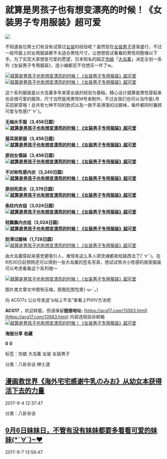 # 就算是男孩子也有想变漂亮的时候！《女装男子专用服装》超可爱

[![](https://acg17.com/wp-content/uploads/2023/10/1696262166-5bb31fba269b8.webp)](https://acg17.com)

不知道各位男士们有没有试穿过[女装](https://acg17.com/tag/%e5%a5%b3%e8%a3%85 "查看所有文章关于 女装")的经验呢？虽然现在[女装男子](https://acg17.com/tag/%e5%a5%b3%e8%a3%85%e7%94%b7%e5%ad%90 "查看所有文章关于 女装男子")逐渐盛行，不过一般市面上的女用服装都不太适合男性尺寸，让想想尝试看看的男性同胞难以下手。为了实现大家想变可爱的愿望，日本知名的超正[伪娘](https://acg17.com/tag/%e4%bc%aa%e5%a8%98 "查看所有文章关于 伪娘")「[大岛薰](https://acg17.com/tag/%e5%a4%a7%e5%b2%9b%e8%96%b0 "查看所有文章关于 大岛薰")」决定企划一系列《女装男子专用服装》，连小编都忍不住想买一件了w。

[![就算是男孩子也有想变漂亮的时候！《女装男子专用服装》超可爱](https://image.baidu.com/search/down?thumburl=https://baidu.com&url=https://tva2.sinaimg.cn/mw1024/8a1c233bgy1fj827hgfgjj208y0dcdhe.jpg)](https://image.baidu.com/search/down?thumburl=https://baidu.com&url=https://tva2.sinaimg.cn/mw1024/8a1c233bgy1fj827hgfgjj208y0dcdhe.jpg)[![就算是男孩子也有想变漂亮的时候！《女装男子专用服装》超可爱](https://image.baidu.com/search/down?thumburl=https://baidu.com&url=https://tva2.sinaimg.cn/mw1024/8a1c233bgy1fj827q1rdgj208v0dbq4d.jpg)](https://image.baidu.com/search/down?thumburl=https://baidu.com&url=https://tva2.sinaimg.cn/mw1024/8a1c233bgy1fj827q1rdgj208v0dbq4d.jpg)

这个系列服装是以大岛薰多年来穿女装的经验为基础，精心设计就算是男性穿起来也会很可爱的服饰，尺寸当然是用男性M号来制作，不过女孩们也可以当作是L号买回家穿哦！总共有七种不同的款式以及一款不易滑落的过膝袜，每件都同时兼顾可爱与性感(\*´∀\`)。

**无袖水手服（3,456日圆） [![就算是男孩子也有想变漂亮的时候！《女装男子专用服装》超可爱](https://image.baidu.com/search/down?thumburl=https://baidu.com&url=https://tva2.sinaimg.cn/mw1024/8a1c233bgy1fj827twszbj20hw0dcq6b.jpg)](https://image.baidu.com/search/down?thumburl=https://baidu.com&url=https://tva2.sinaimg.cn/mw1024/8a1c233bgy1fj827twszbj20hw0dcq6b.jpg)** 

**猫耳居家服（3,456日圆） [![就算是男孩子也有想变漂亮的时候！《女装男子专用服装》超可爱](https://acg17.com/wp-content/themes/b2/Assets/fontend/images/default-img.jpg)](https://image.baidu.com/search/down?thumburl=https://baidu.com&url=https://tva2.sinaimg.cn/mw1024/8a1c233bgy1fj827wzfi7j20hr0db0w5.jpg)** 

**原创女僕装（3,456日圆） [![就算是男孩子也有想变漂亮的时候！《女装男子专用服装》超可爱](https://acg17.com/wp-content/themes/b2/Assets/fontend/images/default-img.jpg)](https://image.baidu.com/search/down?thumburl=https://baidu.com&url=https://tva2.sinaimg.cn/mw1024/8a1c233bgy1fj82800voij20ht0dcq6n.jpg)** 

**不对称性感内衣（3,240日圆） [![就算是男孩子也有想变漂亮的时候！《女装男子专用服装》超可爱](https://acg17.com/wp-content/themes/b2/Assets/fontend/images/default-img.jpg)](https://image.baidu.com/search/down?thumburl=https://baidu.com&url=https://tva2.sinaimg.cn/mw1024/8a1c233bgy1fj8282rbyhj20hs0dc425.jpg)** 

**原创死库水（2,376日圆） [![就算是男孩子也有想变漂亮的时候！《女装男子专用服装》超可爱](https://acg17.com/wp-content/themes/b2/Assets/fontend/images/default-img.jpg)](https://image.baidu.com/search/down?thumburl=https://baidu.com&url=https://tva2.sinaimg.cn/mw1024/8a1c233bgy1fj8286cvstj20ht0dctbn.jpg)** 

**条纹内衣组（3,024日圆） [![就算是男孩子也有想变漂亮的时候！《女装男子专用服装》超可爱](https://acg17.com/wp-content/themes/b2/Assets/fontend/images/default-img.jpg)](https://image.baidu.com/search/down?thumburl=https://baidu.com&url=https://tva2.sinaimg.cn/mw1024/8a1c233bgy1fj8289230ej20hr0dctbh.jpg)** 

**轻飘飘内衣组（3,024日圆） [![就算是男孩子也有想变漂亮的时候！《女装男子专用服装》超可爱](https://acg17.com/wp-content/themes/b2/Assets/fontend/images/default-img.jpg)](https://image.baidu.com/search/down?thumburl=https://baidu.com&url=https://tva2.sinaimg.cn/mw1024/8a1c233bgy1fj828bputtj20ht0dctbt.jpg)** 

**防滑过膝袜（1,728日圆）** [![就算是男孩子也有想变漂亮的时候！《女装男子专用服装》超可爱](https://acg17.com/wp-content/themes/b2/Assets/fontend/images/default-img.jpg)](https://image.baidu.com/search/down?thumburl=https://baidu.com&url=https://tva2.sinaimg.cn/mw1024/8a1c233bgy1fj828exk1kj208v0dcq44.jpg)

由大岛薰穿起来感觉更吸引人，难怪有这么多人把灵魂都卖给路西法了(ﾟ∀ﾟ)。在9月30日前预购还可以得到一张大岛薰的签名写真，想试试带点小性感的居家服装可以考虑看看这个系列哦～

[![就算是男孩子也有想变漂亮的时候！《女装男子专用服装》超可爱](https://acg17.com/wp-content/themes/b2/Assets/fontend/images/default-img.jpg)](https://image.baidu.com/search/down?thumburl=https://baidu.com&url=https://tva2.sinaimg.cn/mw1024/006yt1Omgy1hlseugt6p0j30cs077aat.jpg)

图片类文章文中图有压缩，原图在图包里(･ω･\`｡)

向 ACG17z 公众号发送“p站上不去”查看上PIXIV方法吧

**ACG17** ，欢迎转载，但请保留**链接地址:** [https://acg17.com/13563.html](https://acg17.com/13563.html) 内容违规投诉邮箱[![就算是男孩子也有想变漂亮的时候！《女装男子专用服装》超可爱](https://acg17.com/wp-content/themes/b2/Assets/fontend/images/default-img.jpg)](https://image.baidu.com/search/down?thumburl=https://baidu.com&url=https://tva2.sinaimg.cn/mw1024/006yt1Omgy1hfs96w7xj2j303a00ja9v.jpg)

**海报分享** **收藏**

**0** **0**

标签：伪娘 大岛薰 女装 女装男子

分类：八卦杂谈 绅士道

## [漫画救世界《海外宅宅感谢牛乳のみお》从幼女本获得活下去的力量](https://acg17.com/13526.html)

2017-9-4 12:37:47

分类：八卦杂谈

## [9月6日妹妹日，不管有没有妹妹都要多看看可爱的妹妹(\*´∀\`)~♥](https://acg17.com/13854.html)

2017-9-7 13:56:47
